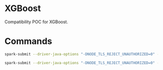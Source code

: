 # XGBoost

Compatibility POC for XGBoost.

# Commands

```bash
spark-submit --driver-java-options "-DNODE_TLS_REJECT_UNAUTHORIZED=0" --jars ../resources/spark-al-filter-core_external.jar alpha_train.py
```

```bash
spark-submit --driver-java-options "-DNODE_TLS_REJECT_UNAUTHORIZED=0" --jars ../resources/spark-al-filter-core_external.jar alpha_test.py
```